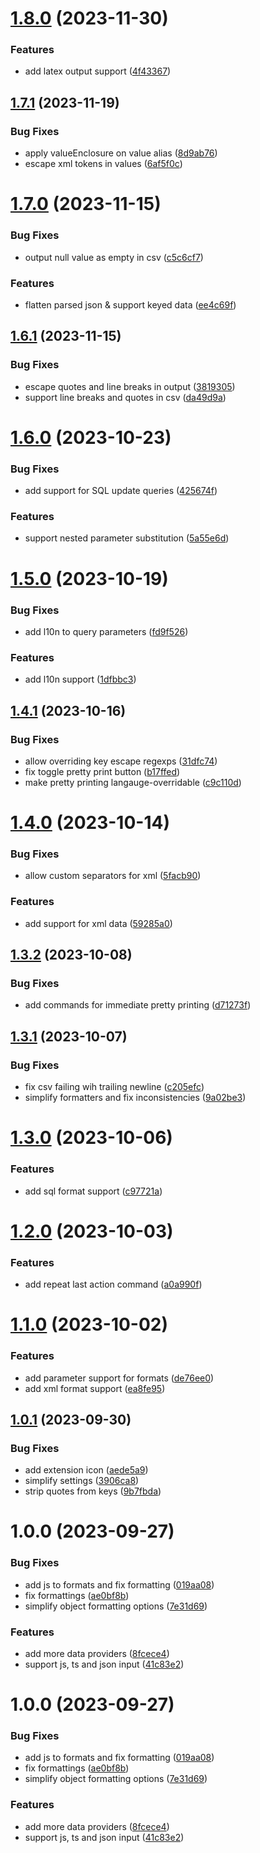 # [1.8.0](https://github.com/1nVitr0/plugin-vscode-format-list/compare/v1.7.1...v1.8.0) (2023-11-30)


### Features

* add latex output support ([4f43367](https://github.com/1nVitr0/plugin-vscode-format-list/commit/4f43367f03e041bcd79f197bbebc0239e0b4ddc0))

## [1.7.1](https://github.com/1nVitr0/plugin-vscode-format-list/compare/v1.7.0...v1.7.1) (2023-11-19)


### Bug Fixes

* apply valueEnclosure on value alias ([8d9ab76](https://github.com/1nVitr0/plugin-vscode-format-list/commit/8d9ab767b34edf34e4a57a56961e27519c3421d6))
* escape xml tokens in values ([6af5f0c](https://github.com/1nVitr0/plugin-vscode-format-list/commit/6af5f0ccf35a9c8beb1e8a0c68854cb3831c3251))

# [1.7.0](https://github.com/1nVitr0/plugin-vscode-format-list/compare/v1.6.1...v1.7.0) (2023-11-15)


### Bug Fixes

* output null value as empty in csv ([c5c6cf7](https://github.com/1nVitr0/plugin-vscode-format-list/commit/c5c6cf764284daba5a462711c2e40ef8e560db6d))


### Features

* flatten parsed json & support keyed data ([ee4c69f](https://github.com/1nVitr0/plugin-vscode-format-list/commit/ee4c69f343e21b0920b8867381652e04965f0f47))

## [1.6.1](https://github.com/1nVitr0/plugin-vscode-format-list/compare/v1.6.0...v1.6.1) (2023-11-15)


### Bug Fixes

* escape quotes and line breaks in output ([3819305](https://github.com/1nVitr0/plugin-vscode-format-list/commit/381930517ba3730053376df442e8562245fe1a25))
* support line breaks and quotes in csv ([da49d9a](https://github.com/1nVitr0/plugin-vscode-format-list/commit/da49d9ac94666e39d9d4d9e7a20b8a06c6042ec7))

# [1.6.0](https://github.com/1nVitr0/plugin-vscode-format-list/compare/v1.5.0...v1.6.0) (2023-10-23)


### Bug Fixes

* add support for SQL update queries ([425674f](https://github.com/1nVitr0/plugin-vscode-format-list/commit/425674fa0033ac24bdd2d84d73585514bc732a89))


### Features

* support nested parameter substitution ([5a55e6d](https://github.com/1nVitr0/plugin-vscode-format-list/commit/5a55e6d7f06ea2b1a61ab448171e7d273ed71805))

# [1.5.0](https://github.com/1nVitr0/plugin-vscode-format-list/compare/v1.4.1...v1.5.0) (2023-10-19)


### Bug Fixes

* add l10n to query parameters ([fd9f526](https://github.com/1nVitr0/plugin-vscode-format-list/commit/fd9f52664bda57d95d00ef21ebccf0858f5f5863))


### Features

* add l10n support ([1dfbbc3](https://github.com/1nVitr0/plugin-vscode-format-list/commit/1dfbbc3bd7dc9b82fe314b40d21c51dd08f06228))

## [1.4.1](https://github.com/1nVitr0/plugin-vscode-format-list/compare/v1.4.0...v1.4.1) (2023-10-16)


### Bug Fixes

* allow overriding key escape regexps ([31dfc74](https://github.com/1nVitr0/plugin-vscode-format-list/commit/31dfc7461a88c58da8fc6200fff862579263ccf8))
* fix toggle pretty print button ([b17ffed](https://github.com/1nVitr0/plugin-vscode-format-list/commit/b17ffed95be851a133e0733eaaf95c98257a7bac))
* make pretty printing langauge-overridable ([c9c110d](https://github.com/1nVitr0/plugin-vscode-format-list/commit/c9c110dfb143a315e5f9bc0c6f49bd5c5deaa898))

# [1.4.0](https://github.com/1nVitr0/plugin-vscode-format-list/compare/v1.3.2...v1.4.0) (2023-10-14)


### Bug Fixes

* allow custom separators for xml ([5facb90](https://github.com/1nVitr0/plugin-vscode-format-list/commit/5facb900792b2017423da290069f2b3b588915df))


### Features

* add support for xml data ([59285a0](https://github.com/1nVitr0/plugin-vscode-format-list/commit/59285a01f089bf5b51152665739d5781ead0256d))

## [1.3.2](https://github.com/1nVitr0/plugin-vscode-format-list/compare/v1.3.1...v1.3.2) (2023-10-08)


### Bug Fixes

* add commands for immediate pretty printing ([d71273f](https://github.com/1nVitr0/plugin-vscode-format-list/commit/d71273f883d49a8be605a2f3f7b90a7574a8dcb7))

## [1.3.1](https://github.com/1nVitr0/plugin-vscode-format-list/compare/v1.3.0...v1.3.1) (2023-10-07)


### Bug Fixes

* fix csv failing wih trailing newline ([c205efc](https://github.com/1nVitr0/plugin-vscode-format-list/commit/c205efc34eaeaf8cb0e6fe096540d4fc1821e612))
* simplify formatters and fix inconsistencies ([9a02be3](https://github.com/1nVitr0/plugin-vscode-format-list/commit/9a02be3c05384940fd4e0de81b49849583b08911))

# [1.3.0](https://github.com/1nVitr0/plugin-vscode-format-list/compare/v1.2.0...v1.3.0) (2023-10-06)


### Features

* add sql format support ([c97721a](https://github.com/1nVitr0/plugin-vscode-format-list/commit/c97721a0b84f8aab2ffcb88fa6a10d5c28c7d993))

# [1.2.0](https://github.com/1nVitr0/plugin-vscode-format-list/compare/v1.1.0...v1.2.0) (2023-10-03)


### Features

* add repeat last action command ([a0a990f](https://github.com/1nVitr0/plugin-vscode-format-list/commit/a0a990f94bb27bc64dbbebef4eb2040aec436d6d))

# [1.1.0](https://github.com/1nVitr0/plugin-vscode-format-list/compare/v1.0.1...v1.1.0) (2023-10-02)


### Features

* add parameter support for formats ([de76ee0](https://github.com/1nVitr0/plugin-vscode-format-list/commit/de76ee02fedd4e779acc29051def040a1ca09656))
* add xml format support ([ea8fe95](https://github.com/1nVitr0/plugin-vscode-format-list/commit/ea8fe958b21e0bf389c12bfa6e6643ff0899bcc6))

## [1.0.1](https://github.com/1nVitr0/plugin-vscode-format-list/compare/v1.0.0...v1.0.1) (2023-09-30)


### Bug Fixes

* add extension icon ([aede5a9](https://github.com/1nVitr0/plugin-vscode-format-list/commit/aede5a9687fc968b7cdc91fec92c5ec402e6f47c))
* simplify settings ([3906ca8](https://github.com/1nVitr0/plugin-vscode-format-list/commit/3906ca829a413fe431106cdc5f54a0d944d2aa54))
* strip quotes from keys ([9b7fbda](https://github.com/1nVitr0/plugin-vscode-format-list/commit/9b7fbda84ee2c2c391fefe1cd9b7677af5897b65))

# 1.0.0 (2023-09-27)


### Bug Fixes

* add js to formats and fix formatting ([019aa08](https://github.com/1nVitr0/plugin-vscode-format-list/commit/019aa08b812a20a1737f1f3a3156340f51cbccb4))
* fix formattings ([ae0bf8b](https://github.com/1nVitr0/plugin-vscode-format-list/commit/ae0bf8b3419e62698f001a1cd370ebe00b2557ac))
* simplify object formatting options ([7e31d69](https://github.com/1nVitr0/plugin-vscode-format-list/commit/7e31d694c5365181fd234cb4f63272de7802b15e))


### Features

* add more data providers ([8fcece4](https://github.com/1nVitr0/plugin-vscode-format-list/commit/8fcece424d5f63fb030198e24438f04035e5f838))
* support js, ts and json input ([41c83e2](https://github.com/1nVitr0/plugin-vscode-format-list/commit/41c83e2e17532bcc6888e8d7b2dc0a96b3bd6f45))

# 1.0.0 (2023-09-27)


### Bug Fixes

* add js to formats and fix formatting ([019aa08](https://github.com/1nVitr0/plugin-vscode-format-list/commit/019aa08b812a20a1737f1f3a3156340f51cbccb4))
* fix formattings ([ae0bf8b](https://github.com/1nVitr0/plugin-vscode-format-list/commit/ae0bf8b3419e62698f001a1cd370ebe00b2557ac))
* simplify object formatting options ([7e31d69](https://github.com/1nVitr0/plugin-vscode-format-list/commit/7e31d694c5365181fd234cb4f63272de7802b15e))


### Features

* add more data providers ([8fcece4](https://github.com/1nVitr0/plugin-vscode-format-list/commit/8fcece424d5f63fb030198e24438f04035e5f838))
* support js, ts and json input ([41c83e2](https://github.com/1nVitr0/plugin-vscode-format-list/commit/41c83e2e17532bcc6888e8d7b2dc0a96b3bd6f45))
